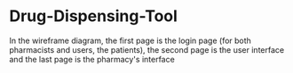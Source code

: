 # Drug-Dispensing-Tool
In the wireframe diagram, the first page is the login page (for both pharmacists and users, the patients), the second page is the user interface and the last page is the pharmacy's interface
